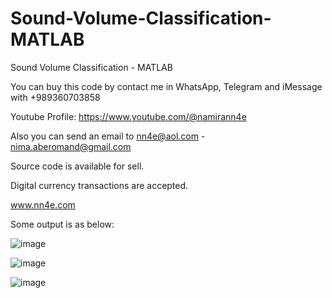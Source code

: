 # Sound-Volume-Classification-MATLAB
Sound Volume Classification - MATLAB

You can buy this code by contact me in WhatsApp, Telegram and iMessage with +989360703858

Youtube Profile: https://www.youtube.com/@namirann4e

Also you can send an email to nn4e@aol.com - nima.aberomand@gmail.com

Source code is available for sell.

Digital currency transactions are accepted.

www.nn4e.com

Some output is as below:

![image](https://github.com/user-attachments/assets/b6f911c9-6f68-448a-988a-0dcb41e664fe)

![image](https://github.com/user-attachments/assets/a90fcd2a-e49a-4660-aa6c-232deee4aa04)

![image](https://github.com/user-attachments/assets/e6fe6057-618e-4661-9c6a-013315bd44af)

